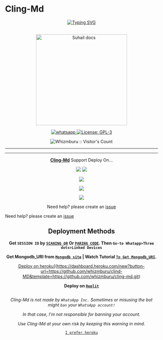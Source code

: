 # Cling-Md
<div align="center">
<a href="https://git.io/typing-svg"><img src="https://readme-typing-svg.demolab.com?font=Black+Ops+One&size=50&pause=1000&color=Red&center=true&width=910&height=100&lines=CLING-MD;ADVANCED+WHATSAPP+BOT;CREATED+BY+WHIZ;HOPE+YOU+ENJOY💞;...;TEAM WHIZ." alt="Typing SVG" /></a>
  </p>
  <br>
 <align="center">
  <a href="https://chat.whatsapp.com/L1DzziySDqdLWibrD2R1J7">
    <img alt="Suhail docs" height="300" src="https://telegra.ph/file/bf030ecd21305acbea4de.jpg">
  </a>
</p>
    
   
   
<p align="center">
  <a href="https://wa.me/+254754783683?text=Hi+Bro--+I+Need+Help.+I+messaged+you+from+Cling-Md+Repo" target="_blank">
    <img alt="whatsapp" src="https://img.shields.io/badge/ Whatsapp -25D366?style=for-the-badge&logo=whatsapp&logoColor=white" />
  </a>
  <a aria-label="Cling_Md is free to use" href="https://github.com/SuhailTechInfo/Suhail-Md/blob/main/LICENCE" target="_blank">
    <img alt="License: GPL-3" src="https://badges.frapsoft.com/os/gpl/gpl.png?v=103)](https://opensource.org/licenses/GPL-3.0/" target="_blank" />
  </a>
  <a aria-label="Cling_Md is free to use" href="https://chat.whatsapp.com/BGhx4RFgaODJhD0TsYd2fl" target="_blank">
  </a>

</p>
<p align="center"><img src="https://profile-counter.glitch.me/{whizmburu}/count.svg" alt="Whizmburu :: Visitor's Count" /></p>

---





---

<p align="center">
  <a href="https://github.com/whizmburu/Cling-Md"><b>Cling-Md</b></a> Support Deploy On...
</p>

<p align="center">
  <a href="https://github.com/whizmburu/Cling-Md/blob/main/temp/deploy-on-vps.md"><img src="https://img.shields.io/badge/self hosting-3d1513?style=for-the-badge&logo=serverless&logoColor=FD5750"></a>
  <a href="https://railway.app/template/GZOvIe?referralCode=wVDLrh"><img src="https://img.shields.io/badge/railway-3e164f?style=for-the-badge&logo=railway&logoColor=0B0D0E"></a>
</p>
<p align="center">
  <a href="  https://heroku.com/deploy?template=github.com/Whizmburu/cling-Md"><img src="https://img.shields.io/badge/heroku-9d7acc?style=for-the-badge&logo=heroku&logoColor=430098"></a>
 
  <a href="https://app.koyeb.com/apps/deploy?type=git&repository=github.com/whizmburu/Cling-Md&branch=main&env[SESSION_ID]&env[OWNER_NUMBER]=254754783683&env[MONGODB_URI]&&env[OWNER_NAME]=Suhail&env[KOYEB_API]&env[PREFIX]=.&env[WAPRESENCE]&env[AUTO_READ_STATUS]=true&env[DISABLE_PM]=false&env[PACK_AUTHER]=whatsapp+bot&env[PACK_NAME]=Suhail+MD&env[STYLE]=0&env[MODE]=private&env[READ_MESSAGE]=false&env[THEME]=CLING&env[WARN_COUNT]=3&env[BLOCK_JID]=null&env[TIME_ZONE]=Asia/Karachi&name=suhail-md&env[KOYEB_NAME]=suhail-md&env[SUDO]=null&env[THUMB_IMAGE]=https://telegra.ph/file/481296919746f56820d40.jpg"><img src="https://img.shields.io/badge/koyeb-033604?style=for-the-badge&logo=koyeb&logoColor=white"></a>
</p>
<p align="center">
  <a href="https://youtu.be/3NdJb6_1cJM"><img src="https://img.shields.io/badge/CodeSpace-green?colorA=%23ff000&colorB=%23017e40&style=for-the-badge&logo=git&logoColor=white"></a>
</p>
<p align="center">Need help? please create an <a href="https://chat.whatsapp.com/L1DzziySDqdLWibrD2R1J7">issue</a></p>

 
<p align="left">Need help? please create an <a href="https://chat.whatsapp.com/L1DzziySDqdLWibrD2R1J7">issue</a></p>

## Deployment Methods
**Get `SESSION ID` by [`SCANING QR`](https://cling-md.onrender.com/) Or [`PARING CODE`](https://cling-md.onrender.com/code).  Then `Go-to Whatapp>Three dots>Linked Devices`**

**Get Mongodb_URI from [`Mongodb site`](https://www.mongodb.com/) | Watch Tutorial [`To Get Mongodb_URI`](https://youtu.be/6rnftFl0fAI).**

[Deploy on heroku](https://www.herokucdn.com/deploy/button.svg)](https://dashboard.heroku.com/new?button-url=https://github.com/whizmburu/clind-MD&template=https://github.com/whizmburu/cling-md.git)

**Deploy on [`Replit`](https://replit.com/github/whizmburu/Cling-Md)**


##

## 
*Cling-Md is not made by `WhatsApp Inc.` Sometimes or misusing the bot might `ban` your `WhatsApp account!`*

*In that case, I'm not responsible for banning your account.*

*Use Cling-Md at your own risk by keeping this warning in mind.*

[`I prefer heroku`](https://dashboard.heroku.com/new?template=https%3A%2F%2Fgithub.com%2Fwhizmburu%2FCling-Md)
